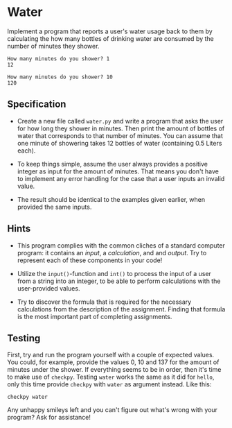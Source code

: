 # Water

Implement a program that reports a user's water usage back to them by calculating the how many bottles of drinking water are consumed by the number of minutes they shower.

	How many minutes do you shower? 1
	12

	How many minutes do you shower? 10
	120

## Specification

* Create a new file called `water.py` and write a program that asks the user for how long they shower in minutes. Then print the amount of bottles of water that corresponds to that number of minutes. You can assume that one minute of showering takes 12 bottles of water (containing 0.5 Liters each).

* To keep things simple, assume the user always provides a positive integer as input for the amount of minutes. That means you don't have to implement any error handling for the case that a user inputs an invalid value.

* The result should be identical to the examples given earlier, when provided the same inputs.

## Hints

* This program complies with the common cliches of a standard computer program: it contains an *input*, a *calculation*, and and *output*. Try to represent each of these components in your code!

* Utilize the `input()`-function and `int()` to process the input of a user from a string into an integer, to be able to perform calculations with the user-provided values.

* Try to discover the formula that is required for the necessary calculations from the description of the assignment. Finding that formula is the most important part of completing assignments.

## Testing

First, try and run the program yourself with a couple of expected values. You could, for example, provide the values 0, 10 and 137 for the amount of minutes under the shower. If everything seems to be in order, then it's time to make use of `checkpy`. Testing `water` works the same as it did for `hello`, only this time provide `checkpy` with `water` as argument instead. Like this:

	checkpy water

Any unhappy smileys left and you can't figure out what's wrong with your program? Ask for assistance!
